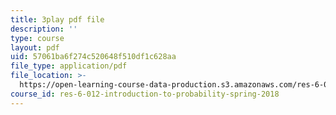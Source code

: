 ```yaml
---
title: 3play pdf file
description: ''
type: course
layout: pdf
uid: 57061ba6f274c520648f510df1c628aa
file_type: application/pdf
file_location: >-
  https://open-learning-course-data-production.s3.amazonaws.com/res-6-012-introduction-to-probability-spring-2018/57061ba6f274c520648f510df1c628aa_eXf2Zak-s0o.pdf
course_id: res-6-012-introduction-to-probability-spring-2018
---
```

